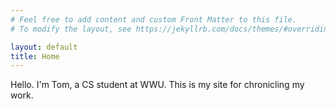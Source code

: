 ```yaml
---
# Feel free to add content and custom Front Matter to this file.
# To modify the layout, see https://jekyllrb.com/docs/themes/#overriding-theme-defaults

layout: default
title: Home
---
```


Hello. I'm Tom, a CS student at WWU. This is my site for chronicling my work.

